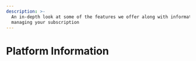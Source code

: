 ```yaml
---
description: >-
  An in-depth look at some of the features we offer along with information on
  managing your subscription
---
```


# Platform Information

